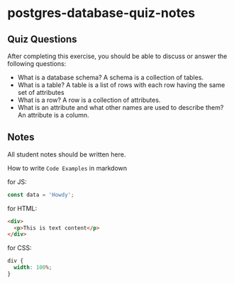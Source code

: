# postgres-database-quiz-notes

## Quiz Questions

After completing this exercise, you should be able to discuss or answer the following questions:

- What is a database schema?
  A schema is a collection of tables.
- What is a table?
  A table is a list of rows with each row having the same set of attributes
- What is a row?
  A row is a collection of attributes.
- What is an attribute and what other names are used to describe them?
  An attribute is a column.

## Notes

All student notes should be written here.

How to write `Code Examples` in markdown

for JS:

```javascript
const data = 'Howdy';
```

for HTML:

```html
<div>
  <p>This is text content</p>
</div>
```

for CSS:

```css
div {
  width: 100%;
}
```
